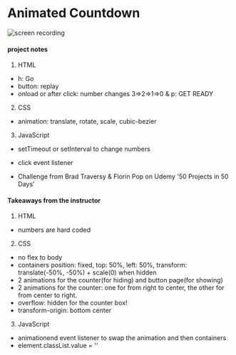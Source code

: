 # Animated Countdown

![screen recording](https://media.giphy.com/media/rI904DtuEWVV7ytE6j/giphy.gif)

#### project notes

1. HTML

- h: Go
- button: replay
- onload or after click: number changes 3=>2=>1=>0 & p: GET READY

2. CSS

- animation: translate, rotate, scale, cubic-bezier

3. JavaScript

- setTimeout or setInterval to change numbers
- click event listener

- Challenge from Brad Traversy & Florin Pop on Udemy '50 Projects in 50 Days'

#### Takeaways from the instructor

1. HTML

- numbers are hard coded

2. CSS

- no flex to body
- containers position: fixed, top: 50%, left: 50%, transform: translate(-50%, -50%) + scale(0) when hidden
- 2 animations for the counter(for hiding) and button page(for showing)
- 2 animations for the counter: one for from right to center, the other for from center to right.
- overflow: hidden for the counter box!
- transform-origin: bottom center

3. JavaScript

- animationend event listener to swap the animation and then containers
- element.classList.value = ''
